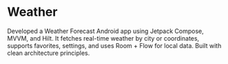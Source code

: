 # Weather
Developed a Weather Forecast Android app using Jetpack Compose, MVVM, and Hilt. It fetches real-time weather by city or coordinates, supports favorites, settings, and uses Room + Flow for local data. Built with clean architecture principles.
